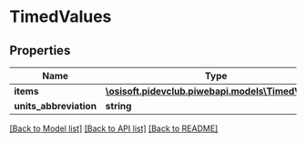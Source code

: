 # TimedValues

## Properties
Name | Type | Description | Notes
------------ | ------------- | ------------- | -------------
**items** | [**\osisoft.pidevclub.piwebapi.models\TimedValue[]**](TimedValue.md) |  | [optional] 
**units_abbreviation** | **string** |  | [optional] 

[[Back to Model list]](../README.md#documentation-for-models) [[Back to API list]](../README.md#documentation-for-api-endpoints) [[Back to README]](../README.md)


